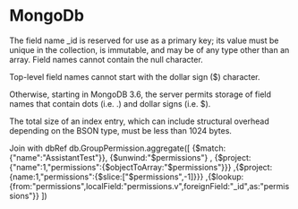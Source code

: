 # MongoDb

The field name _id is reserved for use as a primary key; its value must be unique in the collection, is immutable, and may be of any type other than an array.
Field names cannot contain the null character.

Top-level field names cannot start with the dollar sign ($) character.

Otherwise, starting in MongoDB 3.6, the server permits storage of field names that contain dots (i.e. .) and dollar signs (i.e. $).

The total size of an index entry, which can include structural overhead depending on the BSON type, must be less than 1024 bytes.


Join with dbRef
db.GroupPermission.aggregate([
        {$match:{"name":"AssistantTest"}},
        {$unwind:"$permissions"}
        ,
        {$project:{"name":1,"permissions":{$objectToArray:"$permissions"}}}
        ,{$project:{name:1,"permissions":{$slice:["$permissions",-1]}}}
        ,{$lookup:{from:"permissions",localField:"permissions.v",foreignField:"_id",as:"permissions"}}
        ])
